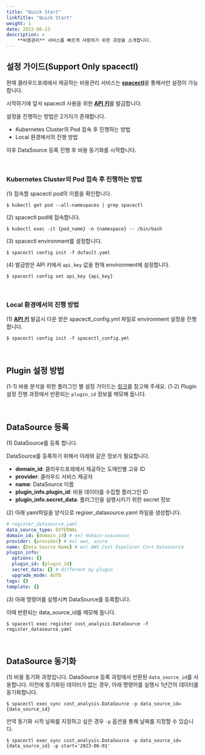 ```yaml
---
title: "Quick Start"
linkTitle: "Quick Start"
weight: 1
date: 2022-06-23
description: >
    **비용관리** 서비스를 빠르게 사용하기 위한 과정을 소개합니다.
---
```


## 설정 가이드(Support Only spacectl)
현재 클라우드포레에서 제공하는 비용관리 서비스는 [**spacectl**](https://github.com/cloudforet-io/spacectl#install-and-set-up-spacectl)을 통해서만 설정이 가능합니다.

시작하기에 앞서 spacectl 사용을 위한 [**API 키**](https://cloudforet.io/ko/docs/guides/my-page/access-with-api-cli/)를 발급합니다.

설정을 진행하는 방법은 2가지가 존재합니다.
- Kubernetes Cluster의 Pod 접속 후 진행하는 방법
- Local 환경에서의 진행 방법

이후 DataSource 등록 진행 후 비용 동기화를 시작합니다.

<br>

### Kubernetes Cluster의 Pod 접속 후 진행하는 방법

(1) 접속할 spacectl pod의 이름을 확인합니다.
```
$ kubectl get pod --all-namespaces | grep spacectl
```

(2) spacectl pod에 접속합니다.
```
$ kubectl exec -it {pod_name} -n {namespace} -- /bin/bash
```

(3) spacectl environment를 설정합니다.
```
$ spacectl config init -f dufault.yaml
```

(4) 발급받은 API 키에서 `api_key` 값을 현재 environment에 설정합니다.
```commandline
$ spacectl config set api_key {api_key}
```

<br>

### Local 환경에서의 진행 방법

(1) [**API 키**](https://cloudforet.io/ko/docs/guides/my-page/access-with-api-cli/) 발급시 다운 받은 spacectl_config.yml 파일로 environment 설정을 진행합니다. 
```commandline
$ spacectl config init -f spacectl_config.yml
```

<br>

## Plugin 설정 방법
(1-1) 바용 분석을 위한 플러그인 별 설정 가이드는 [링크](https://cloudforet.io/ko/docs/guides/plugins/cost-explorer-data-source/)를 참고해 주세요.
(1-2) Plugin 설정 진행 과정에서 반환되는 `plugin_id` 정보를 메모해 둡니다.


<br>

## DataSource 등록
(1) DataSource를 등록 합니다. 

DataSource를 등록하기 위해서 아래와 같은 정보가 필요합니다.
- **domain_id**: 클라우드포레에서 제공하는 도메인별 고유 ID
- **provider**: 클라우드 서비스 제공자
- **name**: DataSource 이름
- **plugin_info.plugin_id**: 비용 데이터를 수집할 플러그인 ID
- **plugin_info.secret_data**: 플러그인을 실행시키기 위한 secret 정보

(2) 아래 yaml파일을 양식으로 regiser_datasource.yaml 파일을 생성합니다.
```yaml
# register_datasource.yaml
data_source_type: EXTERNAL
domain_id: {domain_id} # ex) domain-xxxxxxxxx
provider: {provider} # ex) aws, azure
name: {Data Source Name} # ex) AWS Cost Expolorer Cost Datasource
plugin_info:
  options: {}
  plugin_id: {plugin_id}
  secret_data: {} # different by plugin 
  upgrade_mode: AUTO
tags: {}
template: {}

```

(3) 아래 명령어를 실행시켜 DataSource를 등록합니다.

이때 반환되는 data_source_id를 메모해 둡니다.
```
$ spacectl exec register cost_analysis.DataSource -f register_datasource.yaml
```

<br>

## DataSource 동기화

(1) 비용 동기화 과정입니다.
DataSource 등록 과정에서 반환된 `data_source_id`를 사용합니다.
이전에 동기화된 데이터가 없는 경우, 아래 명령어를 실행시 1년간의 데이터를 동기화합니다.
```commandline
$ spacectl exec sync cost_analysis.DataSource -p data_source_id={data_source_id}
```

만약 동기화 시작 날짜를 지정하고 싶은 경우 `-p` 옵션을 통해 날짜를 지정할 수 있습니다.
```commandline
$ spacectl exec sync cost_analysis.DataSource -p data_source_id={data_source_id} -p start='2023-06-01'
```